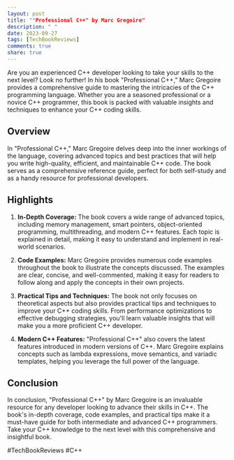 ```yaml
---
layout: post
title: ""Professional C++" by Marc Gregoire"
description: " "
date: 2023-09-27
tags: [TechBookReviews]
comments: true
share: true
---
```


Are you an experienced C++ developer looking to take your skills to the next level? Look no further! In his book "Professional C++," Marc Gregoire provides a comprehensive guide to mastering the intricacies of the C++ programming language. Whether you are a seasoned professional or a novice C++ programmer, this book is packed with valuable insights and techniques to enhance your C++ coding skills.

## Overview

In "Professional C++," Marc Gregoire delves deep into the inner workings of the language, covering advanced topics and best practices that will help you write high-quality, efficient, and maintainable C++ code. The book serves as a comprehensive reference guide, perfect for both self-study and as a handy resource for professional developers.

## Highlights

1. **In-Depth Coverage:** The book covers a wide range of advanced topics, including memory management, smart pointers, object-oriented programming, multithreading, and modern C++ features. Each topic is explained in detail, making it easy to understand and implement in real-world scenarios.

2. **Code Examples:** Marc Gregoire provides numerous code examples throughout the book to illustrate the concepts discussed. The examples are clear, concise, and well-commented, making it easy for readers to follow along and apply the concepts in their own projects.

3. **Practical Tips and Techniques:** The book not only focuses on theoretical aspects but also provides practical tips and techniques to improve your C++ coding skills. From performance optimizations to effective debugging strategies, you'll learn valuable insights that will make you a more proficient C++ developer.

4. **Modern C++ Features:** "Professional C++" also covers the latest features introduced in modern versions of C++. Marc Gregoire explains concepts such as lambda expressions, move semantics, and variadic templates, helping you leverage the full power of the language.

## Conclusion

In conclusion, "Professional C++" by Marc Gregoire is an invaluable resource for any developer looking to advance their skills in C++. The book's in-depth coverage, code examples, and practical tips make it a must-have guide for both intermediate and advanced C++ programmers. Take your C++ knowledge to the next level with this comprehensive and insightful book.

#TechBookReviews #C++